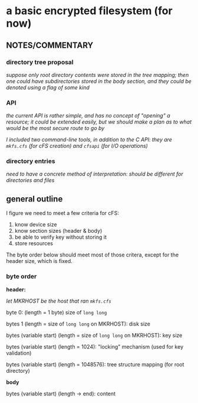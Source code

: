 # a basic encrypted filesystem (for now)
## NOTES/COMMENTARY
### directory tree proposal
*suppose only root directory contents were stored in the tree mapping; then one could have subdirectories stored in the body section, and they could be denoted using a flag of some kind*
### API
*the current API is rather simple, and has no concept of "opening" a resource; it could be extended easily, but we should make a plan as to what would be the most secure route to go by*

*I included two command-line tools, in addition to the C API: they are `mkfs.cfs` (for cFS creation) and `cfsapi` (for I/O operations)*
### directory entries
*need to have a concrete method of interpretation: should be different for directories and files*

## general outline
I figure we need to meet a few criteria for cFS:

1. know device size
2. know section sizes (header & body)
3. be able to verify key without storing it
4. store resources

The byte order below should meet most of those critera, except for the header size, which is fixed.

### byte order
**header:**

*let MKRHOST be the host that ran `mkfs.cfs`*

byte 0: (length = 1 byte) size of `long long`

bytes 1 (length = size of `long long` on MKRHOST): disk size

bytes (variable start) (length = size of `long long` on MKRHOST): key size

bytes (variable start) (length = 1024): "locking" mechanism (used for key validation)

bytes (variable start) (length = 1048576): tree structure mapping (for root directory)

**body**

bytes (variable start) (length -> end): content
